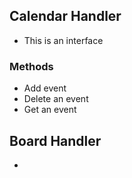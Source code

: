


## Calendar Handler

- This is an interface

### Methods

- Add event
- Delete an event
- Get an event

## Board Handler

- 